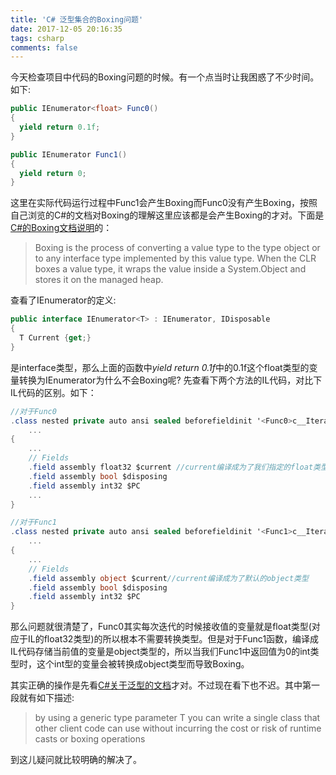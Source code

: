 ```yaml
---
title: 'C# 泛型集合的Boxing问题'
date: 2017-12-05 20:16:35
tags: csharp
comments: false
---
```



今天检查项目中代码的Boxing问题的时候。有一个点当时让我困惑了不少时间。如下:

```csharp
public IEnumerator<float> Func0()
{
  yield return 0.1f;
}

public IEnumerator Func1()
{
  yield return 0;
}
```

这里在实际代码运行过程中Func1会产生Boxing而Func0没有产生Boxing，按照自己浏览的C#的文档对Boxing的理解这里应该都是会产生Boxing的才对。下面是[C#的Boxing文档说明](https://docs.microsoft.com/en-us/dotnet/csharp/programming-guide/types/boxing-and-unboxing)的：

>Boxing is the process of converting a value type to the type object or to any interface type implemented by this value type. When the CLR boxes a value type, it wraps the value inside a System.Object and stores it on the managed heap. 

查看了IEnumerator<T>的定义:

```csharp
public interface IEnumerator<T> : IEnumerator, IDisposable
{
  T Current {get;}
}
```

是interface类型，那么上面的函数中*yield return 0.1f*中的0.1f这个float类型的变量转换为IEnumerator<float>为什么不会Boxing呢? 先查看下两个方法的IL代码，对比下IL代码的区别。如下：

```csharp
//对于Func0
.class nested private auto ansi sealed beforefieldinit '<Func0>c__Iterator0'
	...
{
	...
	// Fields
	.field assembly float32 $current //current编译成为了我们指定的float类型
	.field assembly bool $disposing
	.field assembly int32 $PC	
	...
}

//对于Func1
.class nested private auto ansi sealed beforefieldinit '<Func1>c__Iterator1'
	...
{
	...
	// Fields
	.field assembly object $current//current编译成为了默认的object类型
	.field assembly bool $disposing
	.field assembly int32 $PC
}

```

那么问题就很清楚了，Func0其实每次迭代的时候接收值的变量就是float类型(对应于IL的float32类型)的所以根本不需要转换类型。但是对于Func1函数，编译成IL代码存储当前值的变量是object类型的，所以当我们Func1中返回值为0的int类型时，这个int型的变量会被转换成object类型而导致Boxing。

其实正确的操作是先看[C#关于泛型的文档](https://docs.microsoft.com/en-us/dotnet/csharp/programming-guide/generics/)才对。不过现在看下也不迟。其中第一段就有如下描述:

> by using a generic type parameter T you can write a single class that other client code can use without incurring the cost or risk of runtime casts or boxing operations

到这儿疑问就比较明确的解决了。